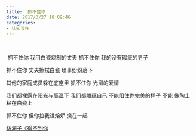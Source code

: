 ```yaml
---
title:  抓不住你
date: 2017/3/27 18:09:46 
categories: 
- 认知写作
---
```

 
  
 抓不住你
我用白瓷烧制的丈夫
抓不住你
我的没有瑕疵的男子



抓不住你
丈夫擦拭白瓷
琐事纷纷落下


其他的家庭成员躲在底座里
抓不住你
光滑的爱情


我们都裸露在阳光与高温下
我们都雕琢自己
不能阻住你完美的样子
不能  像陶土  粘在白瓷上


抓不住你
但你拉我进熔炉
烧在一起


[仿海子《得不到你][1]

[1]:	http://www.readers365.com/haizi/01/036.htm